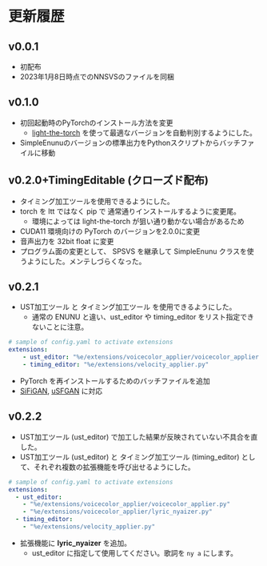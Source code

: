 # 更新履歴

## v0.0.1

- 初配布
- 2023年1月8日時点でのNNSVSのファイルを同梱

## v0.1.0

- 初回起動時のPyTorchのインストール方法を変更
  - [light-the-torch](https://github.com/pmeier/light-the-torch) を使って最適なバージョンを自動判別するようにした。
- SimpleEnunuのバージョンの標準出力をPythonスクリプトからバッチファイルに移動

## v0.2.0+TimingEditable (クローズド配布)

- タイミング加工ツールを使用できるようにした。
- torch を ltt ではなく pip で 通常通りインストールするように変更尾。
  - 環境によっては light-the-torch が狙い通り動かない場合があるため
- CUDA11 環境向けの PyTorch のバージョンを2.0.0に変更
- 音声出力を 32bit float に変更
- プログラム面の変更として、 SPSVS を継承して SimpleEnunu クラスを使うようにした。メンテしづらくなった。

## v0.2.1

- UST加工ツール と タイミング加工ツール を使用できるようにした。
  - 通常の ENUNU と違い、ust_editor や timing_editor をリスト指定できないことに注意。

```yaml
# sample of config.yaml to activate extensions
extensions:
	- ust_editor: "%e/extensions/voicecolor_applier/voicecolor_applier.py"
    - timing_editor: "%e/extensions/velocity_applier.py"
```

- PyTorch を再インストールするためのバッチファイルを追加
- [SiFiGAN](https://github.com/chomeyama/SiFiGAN), [uSFGAN](https://github.com/chomeyama/UnifiedSourceFilterGAN) に対応

## v0.2.2

- UST加工ツール (ust_editor) で加工した結果が反映されていない不具合を直した。
- UST加工ツール (ust_editor) と タイミング加工ツール (timing_editor) として、それぞれ複数の拡張機能を呼び出せるようにした。

```yaml
# sample of config.yaml to activate extensions
extensions:
  - ust_editor:
    - "%e/extensions/voicecolor_applier/voicecolor_applier.py"
    - "%e/extensions/voicecolor_applier/lyric_nyaizer.py"
  - timing_editor:
    - "%e/extensions/velocity_applier.py"
```

- 拡張機能に **lyric_nyaizer** を追加。
  - ust_editor に指定して使用してください。歌詞を `ny a` にします。
